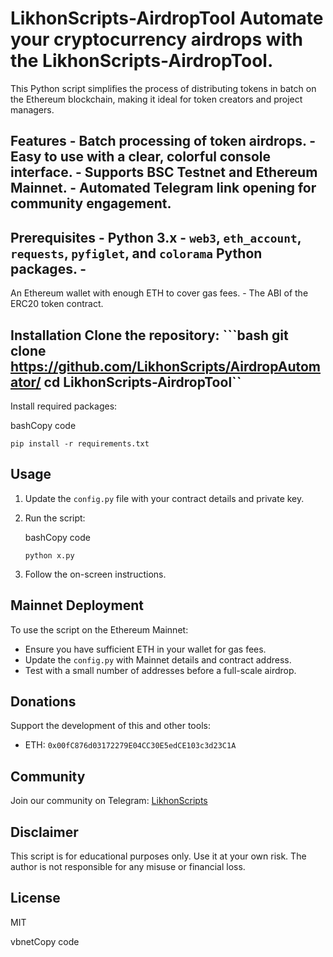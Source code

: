 # LikhonScripts-AirdropTool  Automate your cryptocurrency airdrops with the LikhonScripts-AirdropTool.

This Python script simplifies the process of distributing tokens in batch on the Ethereum blockchain, making it ideal for token creators and project managers.

## Features - Batch processing of token airdrops. - Easy to use with a clear, colorful console interface. - Supports BSC Testnet and Ethereum Mainnet. - Automated Telegram link opening for community engagement.

## Prerequisites - Python 3.x - `web3`, `eth_account`, `requests`, `pyfiglet`, and `colorama` Python packages. -
An Ethereum wallet with enough ETH to cover gas fees. -
The ABI of the ERC20 token contract.  
## Installation Clone the repository: ```bash git clone https://github.com/LikhonScripts/AirdropAutomator/ cd LikhonScripts-AirdropTool``

Install required packages:

bashCopy code

`pip install -r requirements.txt`

Usage
-----

1.  Update the `config.py` file with your contract details and private key.
2.  Run the script:
    
    bashCopy code
    
    `python x.py`
    
3.  Follow the on-screen instructions.

Mainnet Deployment
------------------

To use the script on the Ethereum Mainnet:

*   Ensure you have sufficient ETH in your wallet for gas fees.
*   Update the `config.py` with Mainnet details and contract address.
*   Test with a small number of addresses before a full-scale airdrop.

Donations
---------

Support the development of this and other tools:

*   ETH: `0x00fC876d03172279E04CC30E5edCE103c3d23C1A`

Community
---------

Join our community on Telegram: [LikhonScripts](https://t.me/LikhonScripts)

Disclaimer
----------

This script is for educational purposes only. Use it at your own risk. The author is not responsible for any misuse or financial loss.

License
-------

MIT

vbnetCopy code
